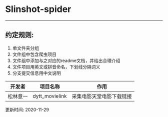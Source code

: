 # Slinshot-spider

---

## 约定规则:

1. 单文件夹分组
2. 文件组中包含爬虫项目
3. 文件组中添加与之对应的readme文档，并给出合理介绍
4. 文件项目用英文或拼音命名，下划线分隔词义
5. 分支提交信息用中文说明

| 开发者   | 项目名称       | 作用                     |
| -------- | -------------- | ------------------------ |
| 松林意一 | dytt_movielink | 采集电影天堂电影下载链接 |

更新时间: 2020-11-29